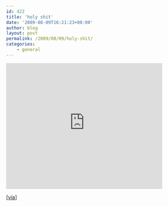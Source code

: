 ```yaml
---
id: 422
title: 'holy shit'
date: '2009-08-09T16:21:23+00:00'
author: blog
layout: post
permalink: /2009/08/09/holy-shit/
categories:
    - general
---
```


<embed allowfullscreen="true" allowscriptaccess="always" height="344" src="http://www.youtube.com/v/MeSSwKffj9o&hl=en&fs=1&" type="application/x-shockwave-flash" width="425">

\[[vía](http://nicolasdiazdurana.blogspot.com/)\]